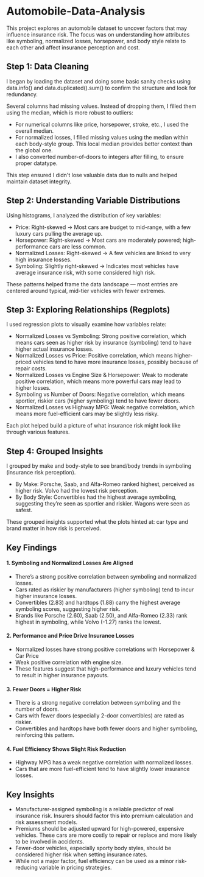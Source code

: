 # Automobile-Data-Analysis
This project explores an automobile dataset to uncover factors that may influence insurance risk. The focus was on understanding how attributes like symboling, normalized losses, horsepower, and body style relate to each other and affect insurance perception and cost.

## Step 1: Data Cleaning
I began by loading the dataset and doing some basic sanity checks using data.info() and data.duplicated().sum() to confirm the structure and look for redundancy.

Several columns had missing values. Instead of dropping them, I filled them using the median, which is more robust to outliers:

- For numerical columns like price, horsepower, stroke, etc., I used the overall median.
- For normalized losses, I filled missing values using the median within each body-style group. This local median provides better context than the global one.
- I also converted number-of-doors to integers after filling, to ensure proper datatype.

This step ensured I didn't lose valuable data due to nulls and helped maintain dataset integrity.

## Step 2: Understanding Variable Distributions
Using histograms, I analyzed the distribution of key variables:
- Price: Right-skewed → Most cars are budget to mid-range, with a few luxury cars pulling the average up.
- Horsepower: Right-skewed → Most cars are moderately powered; high-performance cars are less common.
- Normalized Losses: Right-skewed → A few vehicles are linked to very high insurance losses.
- Symboling: Slightly right-skewed → Indicates most vehicles have average insurance risk, with some considered high risk.

These patterns helped frame the data landscape — most entries are centered around typical, mid-tier vehicles with fewer extremes.

## Step 3: Exploring Relationships (Regplots)
I used regression plots to visually examine how variables relate:

- Normalized Losses vs Symboling: Strong positive correlation, which means cars seen as higher risk by insurance (symboling) tend to have higher actual insurance losses.
- Normalized Losses vs Price: Positive correlation, which means higher-priced vehicles tend to have more insurance losses, possibly because of repair costs.
- Normalized Losses vs Engine Size & Horsepower: Weak to moderate positive correlation, which means more powerful cars may lead to higher losses.
- Symboling vs Number of Doors: Negative correlation, which means sportier, riskier cars (higher symboling) tend to have fewer doors.
- Normalized Losses vs Highway MPG: Weak negative correlation, which means more fuel-efficient cars may be slightly less risky.

Each plot helped build a picture of what insurance risk might look like through various features.

## Step 4: Grouped Insights
I grouped by make and body-style to see brand/body trends in symboling (insurance risk perception).
- By Make: Porsche, Saab, and Alfa-Romeo ranked highest, perceived as higher risk. Volvo had the lowest risk perception.
- By Body Style: Convertibles had the highest average symboling, suggesting they’re seen as sportier and riskier. Wagons were seen as safest.

These grouped insights supported what the plots hinted at: car type and brand matter in how risk is perceived.

## Key Findings
#### 1. Symboling and Normalized Losses Are Aligned
- There’s a strong positive correlation between symboling and normalized losses.
- Cars rated as riskier by manufacturers (higher symboling) tend to incur higher insurance losses.
- Convertibles (2.83) and hardtops (1.88) carry the highest average symboling scores, suggesting higher risk.
- Brands like Porsche (2.60), Saab (2.50), and Alfa-Romeo (2.33) rank highest in symboling, while Volvo (-1.27) ranks the lowest.

#### 2. Performance and Price Drive Insurance Losses
- Normalized losses have strong positive correlations with Horsepower & Car Price
- Weak positive correlation with engine size.
- These features suggest that high-performance and luxury vehicles tend to result in higher insurance payouts.

#### 3. Fewer Doors = Higher Risk
- There is a strong negative correlation between symboling and the number of doors.
- Cars with fewer doors (especially 2-door convertibles) are rated as riskier.
- Convertibles and hardtops have both fewer doors and higher symboling, reinforcing this pattern.

#### 4. Fuel Efficiency Shows Slight Risk Reduction
- Highway MPG has a weak negative correlation with normalized losses.
- Cars that are more fuel-efficient tend to have slightly lower insurance losses.

## Key Insights
- Manufacturer-assigned symboling is a reliable predictor of real insurance risk. Insurers should factor this into premium calculation and risk assessment models.
- Premiums should be adjusted upward for high-powered, expensive vehicles. These cars are more costly to repair or replace and more likely to be involved in accidents.
- Fewer-door vehicles, especially sporty body styles, should be considered higher risk when setting insurance rates.
- While not a major factor, fuel efficiency can be used as a minor risk-reducing variable in pricing strategies.

